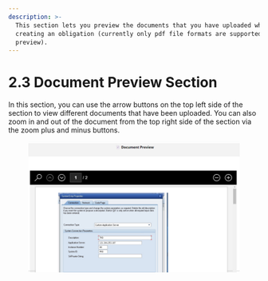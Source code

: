 ```yaml
---
description: >-
  This section lets you preview the documents that you have uploaded while
  creating an obligation (currently only pdf file formats are supported for
  preview).
---
```


# 2.3 Document Preview Section

In this section, you can use the arrow buttons on the top left side of the section to view different documents that have been uploaded. You can also zoom in and out of the document from the top              right side of the section via the zoom plus and minus buttons.

<div align="left">

<figure><img src="../.gitbook/assets/map obligation - Copy (2).png" alt="" width="563"><figcaption></figcaption></figure>

</div>

